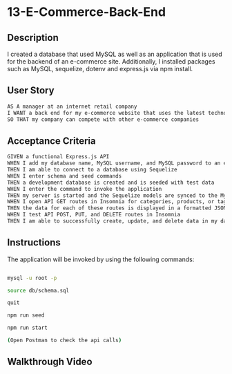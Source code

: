 # 13-E-Commerce-Back-End

## Description

I created a database that used MySQL as well as an application that is used for the backend of an e-commerce site. Additionally, I installed packages such as MySQL, sequelize, dotenv and express.js via npm install.

## User Story

```md
AS A manager at an internet retail company
I WANT a back end for my e-commerce website that uses the latest technologies
SO THAT my company can compete with other e-commerce companies
```

## Acceptance Criteria

```md
GIVEN a functional Express.js API
WHEN I add my database name, MySQL username, and MySQL password to an environment variable file
THEN I am able to connect to a database using Sequelize
WHEN I enter schema and seed commands
THEN a development database is created and is seeded with test data
WHEN I enter the command to invoke the application
THEN my server is started and the Sequelize models are synced to the MySQL database
WHEN I open API GET routes in Insomnia for categories, products, or tags
THEN the data for each of these routes is displayed in a formatted JSON
WHEN I test API POST, PUT, and DELETE routes in Insomnia
THEN I am able to successfully create, update, and delete data in my database
```

## Instructions

The application will be invoked by using the following commands:

```bash

mysql -u root -p

source db/schema.sql

quit

npm run seed

npm run start

(Open Postman to check the api calls)

```

## Walkthrough Video

<!-- Need to add video link to google drive. -->
